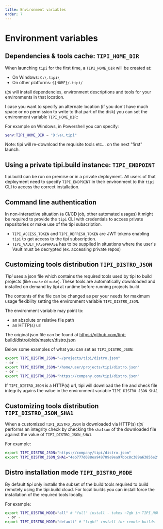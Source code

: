 ```yaml
---
title: Environment variables
order: 7
---
```


# Environment variables


## Dependencies & tools cache: `TIPI_HOME_DIR`

When launching `tipi` for the first time, a `TIPI_HOME_DIR` will be created at:

  - On Windows: `C:\.tipi\`
  - On other platforms: `${HOME}/.tipi/`

_tipi_ will install dependencies, environment descriptions and tools for your environments in that location.

I case you want to specify an alternate location (if you don't have much space or no permission to write to that part of the disk) 
you can set the environment variable `TIPI_HOME_DIR`:

For example on Windows, in Powershell you can specify:

```ps1
$env:TIPI_HOME_DIR = "D:\a\.tipi"
```

Note: tipi will re-download the requisite tools etc... on the next "first" launch.

## Using a private tipi.build instance: `TIPI_ENDPOINT`

tipi.build can be run on premise or in a private deployment. All users of that deployment need to specify `TIPI_ENDPOINT` in their environment
to thir `tipi` CLI to access the correct installation.

## Command line authentication

In non-interactive situation (a CI/CD job, other automated usages) it might be required to provide the `tipi` CLI with
credentials to access private repositories or make use of the tipi subscription.

- `TIPI_ACCESS_TOKEN` and `TIPI_REFRESH_TOKEN` are JWT tokens enabling `tipi` to get access to the tipi subscription.
- `TIPI_VAULT_PASSPHRASE` has to be supplied in situations where the user's Vault must be decrypted (ex. accessing private repos)

## Customizing tools distribution `TIPI_DISTRO_JSON`

_Tipi_ uses a json file which contains the required tools used by tipi to build projects (like `cmake` or `make`). These tools are automatically downloaded and installed on demand by tipi at runtime before running projects build.

The contents of the file can be changed as per your needs for maximum usage flexibility setting the environment variable `TIPI_DISTRO_JSON`.

The environment variable may point to:

- an absolute or relative file path
- an HTTP(s) url

The original json file can be found at https://github.com/tipi-build/distro/blob/master/distro.json

Below some examples of what you can set as `TIPI_DISTRO_JSON`:

```bash
export TIPI_DISTRO_JSON="~/projects/tipi/distro.json"
- or -
export TIPI_DISTRO_JSON="/home/user/projects/tipi/distro.json"
- or -
export TIPI_DISTRO_JSON="https://company.com/tipi/distro.json"
```

If `TIPI_DISTRO_JSON` is a HTTP(s) url, tipi will download the file and check file integrity agains the value in the environment variable `TIPI_DISTRO_JSON_SHA1`

## Customizing tools distribution `TIPI_DISTRO_JSON_SHA1`

When a customized `TIPI_DISTRO_JSON` is downloaded via HTTP(s) _tipi_ performs an integrity check by checking the `sha1sum` of the downloaded file against the value of `TIPI_DISTRO_JSON_SHA1`.

For example:
```bash
export TIPI_DISTRO_JSON="https://company/tipi/distro.json"
export TIPI_DISTRO_JSON_SHA1="4eb777d088ea949709e9ea97bbc8c389a63856e2"
```

## Distro installation mode `TIPI_DISTRO_MODE`

By default _tipi_ only installs the subset of the build tools required to build remotely using the tipi.build cloud.
For local builds you can install force the installation of the required tools locally.

For example:

```bash
export TIPI_DISTRO_MODE="all" # "full" install - takes ~7gb in TIPI_HOME_DIR 
 - or -
export TIPI_DISTRO_MODE="default" # "light" install for remote builds
```
